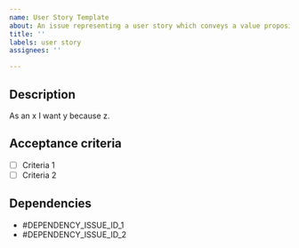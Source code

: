 ```yaml
---
name: User Story Template
about: An issue representing a user story which conveys a value proposition and acceptance criteria.
title: ''
labels: user story
assignees: ''

---
```


## Description
As an x I want y because z.

## Acceptance criteria
- [ ] Criteria 1
- [ ] Criteria 2

## Dependencies
- #DEPENDENCY_ISSUE_ID_1
- #DEPENDENCY_ISSUE_ID_2
